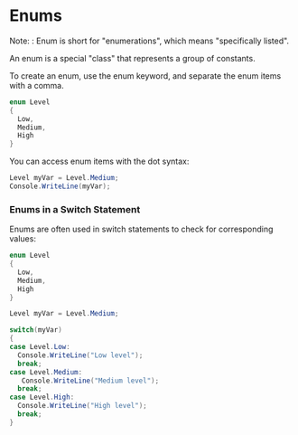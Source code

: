 # Enums

Note:
: Enum is short for "enumerations", which means "specifically listed".

An enum is a special "class" that represents a group of constants.

To create an enum, use the enum keyword, and separate the enum items with a comma.

```C#
enum Level 
{
  Low,
  Medium,
  High
}
```

You can access enum items with the dot syntax:

```C#
Level myVar = Level.Medium;
Console.WriteLine(myVar);
```

### Enums in a Switch Statement

Enums are often used in switch statements to check for corresponding values:

```C#
enum Level 
{
  Low,
  Medium,
  High
}

Level myVar = Level.Medium;

switch(myVar) 
{
case Level.Low:
  Console.WriteLine("Low level");
  break;
case Level.Medium:
   Console.WriteLine("Medium level");
  break;
case Level.High:
  Console.WriteLine("High level");
  break;
}
```